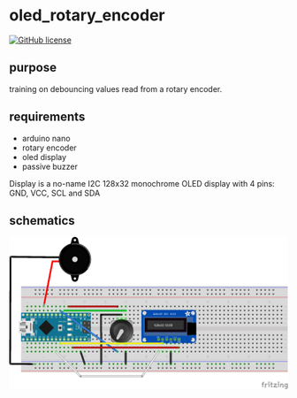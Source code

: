 # oled_rotary_encoder

[![GitHub license](https://img.shields.io/github/license/mrouillard/oled_rotary_encoder)](https://github.com/mrouillard/oled_rotary_encoder/blob/master/LICENSE)

## purpose

training on debouncing values read from a rotary encoder.

## requirements

- arduino nano
- rotary encoder
- oled display
- passive buzzer

Display is a no-name I2C 128x32 monochrome OLED display with 4 pins: GND, VCC, SCL and SDA

## schematics

![Schematics](./schematics_bb.png)
